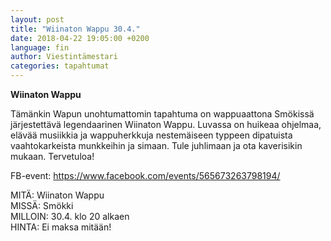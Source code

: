 ```yaml
---
layout: post
title: "Wiinaton Wappu 30.4."
date: 2018-04-22 19:05:00 +0200
language: fin
author: Viestintämestari
categories: tapahtumat
---
```

**Wiinaton Wappu**

Tämänkin Wapun unohtumattomin tapahtuma on wappuaattona Smökissä järjestettävä legendaarinen Wiinaton Wappu. Luvassa on huikeaa ohjelmaa, elävää musiikkia ja wappuherkkuja nestemäiseen typpeen dipatuista vaahtokarkeista munkkeihin ja simaan. Tule juhlimaan ja ota kaverisikin mukaan. Tervetuloa!

FB-event: <https://www.facebook.com/events/565673263798194/>

MITÄ: Wiinaton Wappu<br>
MISSÄ: Smökki<br>
MILLOIN: 30.4. klo 20 alkaen<br>
HINTA: Ei maksa mitään!